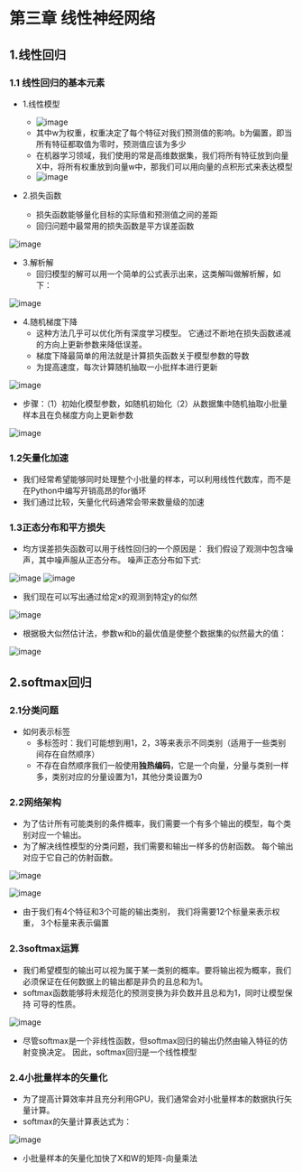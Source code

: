 # 第三章   线性神经网络

## 1.线性回归

### 1.1 线性回归的基本元素

+ 1.线性模型
  + ![image](https://user-images.githubusercontent.com/78517435/226922757-d397173d-8bcf-4df7-9103-182225746ee4.png)
  + 其中w为权重，权重决定了每个特征对我们预测值的影响。b为偏置，即当所有特征都取值为零时，预测值应该为多少
  + 在机器学习领域，我们使用的常是高维数据集，我们将所有特征放到向量X中，将所有权重放到向量w中，那我们可以用向量的点积形式来表达模型
  + ![image](https://user-images.githubusercontent.com/78517435/226924290-ff36e4f9-751a-473a-a407-b5ab0d24f0b4.png)

+ 2.损失函数
  + 损失函数能够量化目标的实际值和预测值之间的差距
  + 回归问题中最常用的损失函数是平方误差函数

![image](https://user-images.githubusercontent.com/78517435/226925709-e629cda6-2f7a-4d4c-8451-37e965737815.png)

+ 3.解析解
  + 回归模型的解可以用一个简单的公式表示出来，这类解叫做解析解，如下：

![image](https://user-images.githubusercontent.com/78517435/226926707-3129fe95-a6ae-4651-834e-86bdf4311a01.png)

 
 + 4.随机梯度下降
   + 这种方法几乎可以优化所有深度学习模型。 它通过不断地在损失函数递减的方向上更新参数来降低误差。
   + 梯度下降最简单的用法就是计算损失函数关于模型参数的导数
   + 为提高速度，每次计算随机抽取一小批样本进行更新
 
![image](https://user-images.githubusercontent.com/78517435/227081480-45bc1d73-0388-4ce2-bee1-41ec2015cd35.png)
   + 步骤：（1）初始化模型参数，如随机初始化（2）从数据集中随机抽取小批量样本且在负梯度方向上更新参数

![image](https://user-images.githubusercontent.com/78517435/227081838-46250129-707f-465d-899c-b4f7e84cde51.png)


### 1.2矢量化加速

+ 我们经常希望能够同时处理整个小批量的样本，可以利用线性代数库，而不是在Python中编写开销高昂的for循环
+ 我们通过比较，矢量化代码通常会带来数量级的加速

### 1.3正态分布和平方损失

+ 均方误差损失函数可以用于线性回归的一个原因是： 我们假设了观测中包含噪声，其中噪声服从正态分布。 噪声正态分布如下式:

![image](https://user-images.githubusercontent.com/78517435/227082925-1420caaa-e9a5-4a58-8f9a-987c6db07491.png)
![image](https://user-images.githubusercontent.com/78517435/227082982-6b0c7a2a-2dd9-4875-a70b-6a03a7be85ca.png)
+ 我们现在可以写出通过给定x的观测到特定y的似然

![image](https://user-images.githubusercontent.com/78517435/227083212-cc7d265a-8fab-442a-9e2b-a5cf5cef81f6.png)
+ 根据极大似然估计法，参数w和b的最优值是使整个数据集的似然最大的值：

![image](https://user-images.githubusercontent.com/78517435/227083388-7738e530-647d-4109-bf7d-8f2aec8698eb.png)


## 2.softmax回归

### 2.1分类问题
+ 如何表示标签
  + 多标签时：我们可能想到用1，2，3等来表示不同类别（适用于一些类别间存在自然顺序）
  + 不存在自然顺序我们一般使用**独热编码**，它是一个向量，分量与类别一样多，类别对应的分量设置为1，其他分类设置为0

### 2.2网络架构

+ 为了估计所有可能类别的条件概率，我们需要一个有多个输出的模型，每个类别对应一个输出。
+ 为了解决线性模型的分类问题，我们需要和输出一样多的仿射函数。 每个输出对应于它自己的仿射函数。

![image](https://user-images.githubusercontent.com/78517435/227682802-a1ccfcb9-3744-4df3-a2c5-c8bdf507b332.png)

![image](https://user-images.githubusercontent.com/78517435/227683642-9764cd82-44c7-4bd3-a2b6-85b749efa796.png)
+ 由于我们有4个特征和3个可能的输出类别， 我们将需要12个标量来表示权重， 3个标量来表示偏置


### 2.3softmax运算
+ 我们希望模型的输出可以视为属于某一类别的概率。要将输出视为概率，我们必须保证在任何数据上的输出都是非负的且总和为1。
+ softmax函数能够将未规范化的预测变换为非负数并且总和为1，同时让模型保持 可导的性质。

![image](https://user-images.githubusercontent.com/78517435/227685412-3f74be4a-e391-494a-a08a-754274728628.png)

+ 尽管softmax是一个非线性函数，但softmax回归的输出仍然由输入特征的仿射变换决定。 因此，softmax回归是一个线性模型


### 2.4小批量样本的矢量化

+ 为了提高计算效率并且充分利用GPU，我们通常会对小批量样本的数据执行矢量计算。
+ softmax的矢量计算表达式为：

![image](https://user-images.githubusercontent.com/78517435/227686039-29eb7dcb-1525-48e8-8088-e9d7e4968937.png)

+ 小批量样本的矢量化加快了X和W的矩阵-向量乘法















